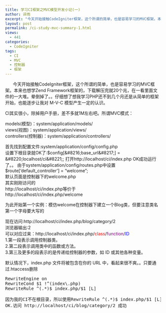 ```yaml
---
title: 学习CI框架之MVC模型开发小记(一)
author: 谇雨
excerpt: "今天开始接触CodeIgniter框架，这个所谓的简单，也是容易学习的MVC框架。本来也想学Zend Framework框架的，下载解压完就20个兆，在一看里面文件的一大堆。晕倒掉了。。仔细想了想我学习PHP还不到几个月还是从简单的框架开始，也能逐步让我对 M-V-C 模型产生一定的认识。 CI其实很小，除掉用户手册，差不多就1M左右吧。所谓MVC模式： models(模型)：system/application/models/ views(视图)：system/application/views/ controllers(控制器)：system/application/controllers/ 首先找到配置文件:system/application/config/config.php 设置下根目录就OK了:$config['base_url'] = “localhost/ci”; 打开http://localhost/ci/index.php OK成功运行了。。 由于system/application/config/routes.php中设置$route['default_controller'] = ......"
layout: post
permalink: /ci-study-mvc-summary-1.html
views:
  - 441
categories:
  - CodeIgniter
tags:
  - CI
  - MVC
  - 控制器
  - 框架
---
```

<p style="text-indent: 25px;">
  今天开始接触CodeIgniter框架，这个所谓的简单，也是容易学习的MVC框架。本来也想学Zend Framework框架的，下载解压完就20个兆，在一看里面文件的一大堆。晕倒掉了。。仔细想了想我学习PHP还不到几个月还是从简单的框架开始，也能逐步让我对 M-V-C 模型产生一定的认识。
</p>

CI其实很小，除掉用户手册，差不多就1M左右吧。所谓MVC模式：

models(模型)：system/application/models/  
views(视图)：system/application/views/  
controllers(控制器)：system/application/controllers/

首先找到配置文件:system/application/config/config.php  
设置下根目录就OK了:$config[&#8216;base_url&#8217;] = &#8220;localhost/ci&#8221;;  
打开http://localhost/ci/index.php OK成功运行了。。  
由于system/application/config/routes.php中设置$route[&#8216;default_controller&#8217;] = &#8220;welcome&#8221;;  
默认页面是控制器下的welcome.php  
其实刚刚访问的  
http://localhost/ci/index.php等价于  
http://localhost/ci/index.php/welcome

<!--more-->

  
为此开始第一个实例：模仿welcome在控制器下建立一个Blog类，但要注意类名第一个字母要大写的

<?php
class Blog extends Controller{
	function __construct(){
		parent::Controller();
	}
	
	function category($id){
		echo $id;
	}
}
?>

现在访问:http://localhost/ci/index.php/blog/category/2  
浏览器输出:2  
可以对应过来：http://localhost/ci/index.php/<span style="color:red">class</span>/<span style="color:purple">function</span>/<span style="color:blue">ID</span>  
1.第一段表示调用控制器类。  
2.第二段表示调用类中的函数或方法。  
3.第三及更多的段表示的是传递给控制器的参数，如 ID 或其他各种变量。

默认情况下，index.php 文件将被包含在你的 URL 中，看起来很不爽。。只要通过.htaccess删除

<pre class="lang:apache decode:true " >RewriteEngine on
RewriteCond $1 !^(index\.php)
RewriteRule ^(.*)$ index.php/$1 [L]

因为我的CI不在根目录，所以使用RewriteRule ^(.*)$ index.php/$1 [L]  
OK.访问 http://localhost/ci/blog/category/2 成功